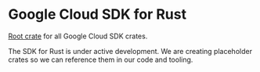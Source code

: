 # Google Cloud SDK for Rust

[Root crate] for all Google Cloud SDK crates.

The SDK for Rust is under active development. We are creating placeholder crates
so we can reference them in our code and tooling.

[root crate]: https://rust-lang.github.io/rfcs/3243-packages-as-optional-namespaces.html
